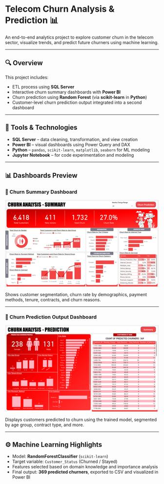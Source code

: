 # Telecom Churn Analysis & Prediction 📊

An end-to-end analytics project to explore customer churn in the telecom sector, visualize trends, and predict future churners using machine learning.

---

## 🔍 Overview

This project includes:
- ETL process using **SQL Server**
- Interactive churn summary dashboards with **Power BI**
- Churn prediction using **Random Forest** (via **scikit-learn** in **Python**)
- Customer-level churn prediction output integrated into a second dashboard

---

## 🧰 Tools & Technologies

- **SQL Server** – data cleaning, transformation, and view creation  
- **Power BI** – visual dashboards using Power Query and DAX  
- **Python** – `pandas`, `scikit-learn`, `matplotlib`, `seaborn` for ML modeling  
- **Jupyter Notebook** – for code experimentation and modeling

---

## 📊 Dashboards Preview

### 📌 Churn Summary Dashboard

![Churn Summary Dashboard](images/churn_dashboard.png)

Shows customer segmentation, churn rate by demographics, payment methods, tenure, contracts, and churn reasons.

---

### 🔮 Churn Prediction Output Dashboard

![Churn Prediction Dashboard](images/predicted_churners.png)

Displays customers predicted to churn using the trained model, segmented by age group, contract type, and more.

---

## ⚙️ Machine Learning Highlights

- Model: **RandomForestClassifier** (`scikit-learn`)
- Target variable: `Customer_Status` (Churned / Stayed)
- Features selected based on domain knowledge and importance analysis
- Final output: **369 predicted churners**, exported to CSV and visualized in Power BI
